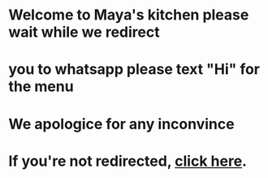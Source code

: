 # Welcome to Maya's kitchen please wait while we redirect
# you to whatsapp please text "Hi" for the menu
# We apologice for any inconvince




<!DOCTYPE html>
<html lang="en">
<head>
    <meta charset="UTF-8">
    <meta name="viewport" content="width=device-width, initial-scale=1.0">
    <title>Open WhatsApp Link</title>
    <script type="text/javascript">
        window.onload = function() {
            window.location.href = "https://wa.me/qr/LWP6QC6EOR6DK1";
        };
    </script>
</head>
<body>
    <h1>If you're not redirected, <a href="https://wa.me/qr/LWP6QC6EOR6DK1">click here</a>.</h1>
</body>
</html>
